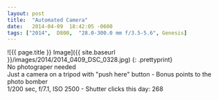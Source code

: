 ```yaml
---
layout: post
title:  "Automated Camera"
date:   2014-04-09  18:42:05 -0600
tags: ["2014",  D800,  "28.0-300.0 mm f/3.5-5.6", Genesis]
---
```

![{{ page.title }} Image]({{ site.baseurl }}/images/2014/2014_0409_DSC_0328.jpg)
{: .prettyprint}  
No photograper needed  
Just a camera on a tripod with "push here" button - Bonus points to the photo bomber  
1/200 sec, f/7.1, ISO 2500 - Shutter clicks this day: 268